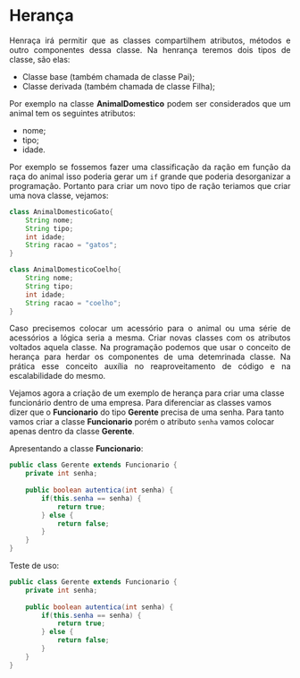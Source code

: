 <script src="https://polyfill.io/v3/polyfill.min.js?features=es6"></script>
<script id="MathJax-script" async src="https://cdn.jsdelivr.net/npm/mathjax@3/es5/tex-mml-chtml.js"></script>

<h1>Herança</h1>

<p align="justify">Henraça irá permitir que as classes compartilhem atributos, métodos e outro componentes dessa classe. Na henrança teremos dois tipos de classe, são elas:</p>

<ul>
    <li>Classe base (também chamada de classe Pai);</li>
    <li>Classe derivada (também chamada de classe Filha);</li>
</ul>

<p align="justify">Por exemplo na classe <b>AnimalDomestico</b> podem ser considerados que um animal tem os seguintes atributos:</p>

<ul>
    <li>nome;</li>
    <li>tipo;</li>
    <li>idade.</li>
</ul>

<p align="justify">Por exemplo se fossemos fazer uma classificação da ração em função da raça do animal isso poderia gerar um <code>if</code> grande que poderia desorganizar a programação. Portanto para criar um novo tipo de ração teriamos que criar uma nova classe, vejamos:</p>

```java
class AnimalDomesticoGato{
	String nome;
	String tipo;
	int idade;
    String racao = "gatos";
}

class AnimalDomesticoCoelho{
	String nome;
	String tipo;
	int idade;
    String racao = "coelho";
}
```

<p align="justify">Caso precisemos colocar um acessório para o animal ou uma série de acessórios a lógica seria a mesma. Criar novas classes com os atributos voltados aquela classe. Na programação podemos que usar o conceito de herança para herdar os componentes de uma detemrinada classe. Na prática esse conceito auxília no reaproveitamento de código e na escalabilidade do mesmo.<br>

Vejamos agora a criação de um exemplo de herança para criar uma classe funcionário dentro de uma empresa. Para diferenciar as classes vamos dizer que o <b>Funcionario</b> do tipo <b>Gerente</b> precisa de uma senha. Para tanto vamos criar a classe <b>Funcionario</b> porém o atributo <code>senha</code> vamos colocar apenas dentro da classe <b>Gerente</b>.<br>

Apresentando a classe <b>Funcionario</b>:
</p>

```java
public class Gerente extends Funcionario {
	private int senha;
	
	public boolean autentica(int senha) {
		if(this.senha == senha) {
			return true;
		} else {
			return false;
		}
	}
}
```

<p align="justify">Teste de uso:</p>

```java
public class Gerente extends Funcionario {
	private int senha;
	
	public boolean autentica(int senha) {
		if(this.senha == senha) {
			return true;
		} else {
			return false;
		}
	}
}
```